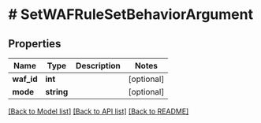 # # SetWAFRuleSetBehaviorArgument

## Properties

Name | Type | Description | Notes
------------ | ------------- | ------------- | -------------
**waf_id** | **int** |  | [optional]
**mode** | **string** |  | [optional]

[[Back to Model list]](../../README.md#models) [[Back to API list]](../../README.md#endpoints) [[Back to README]](../../README.md)
